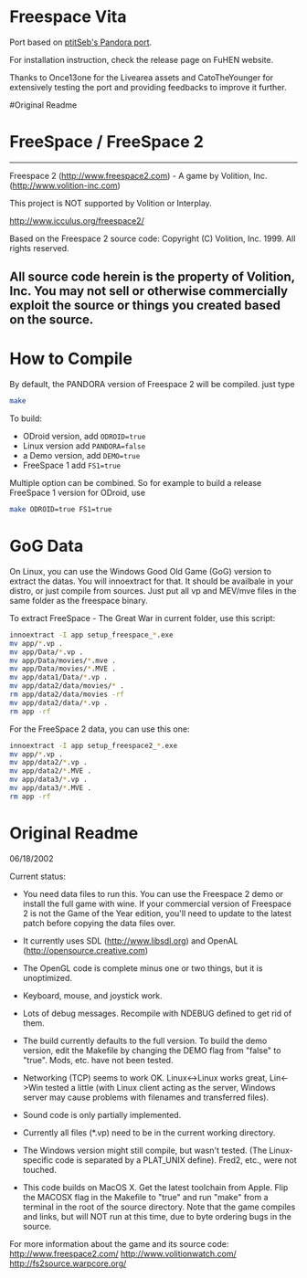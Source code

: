# Freespace Vita
Port based on [ptitSeb's Pandora port](https://github.com/ptitSeb/freespace2).

For installation instruction, check the release page on FuHEN website.

Thanks to Once13one for the Livearea assets and CatoTheYounger for extensively testing the port and providing feedbacks to improve it further.

#Original Readme

# FreeSpace / FreeSpace 2
----------------------------------------------
Freespace 2 (http://www.freespace2.com)
            - A game by Volition, Inc. (http://www.volition-inc.com)

This project is NOT supported by Volition or Interplay.

http://www.icculus.org/freespace2/

Based on the Freespace 2 source code:
Copyright (C) Volition, Inc. 1999.  All rights reserved.

All source code herein is the property of Volition, Inc. You may not sell or otherwise commercially exploit the source or things you created based on the source.
----------------------------------------------

# How to Compile


By default, the PANDORA version of Freespace 2 will be compiled.
just type
```bash
make
```

To build:
- ODroid version, add `ODROID=true`
- Linux version add `PANDORA=false`
- a Demo version, add `DEMO=true`
- FreeSpace 1 add `FS1=true`

Multiple option can be combined. So for example to build a release FreeSpace 1 version for ODroid, use
```bash
make ODROID=true FS1=true
```

# GoG Data
On Linux, you can use the Windows Good Old Game (GoG) version to extract the datas.
You will innoextract for that. It should be availbale in your distro, or just compile from sources.
Just put all vp and MEV/mve files in the same folder as the freespace binary.

To extract FreeSpace - The Great War in current folder, use this script:
```bash
innoextract -I app setup_freespace_*.exe
mv app/*.vp .
mv app/Data/*.vp .
mv app/Data/movies/*.mve .
mv app/Data/movies/*.MVE .
mv app/data1/Data/*.vp .
mv app/data2/data/movies/* .
rm app/data2/data/movies -rf
mv app/data2/data/*.vp .
rm app -rf
```

For the FreeSpace 2 data, you can use this one:
```bash
innoextract -I app setup_freespace2_*.exe
mv app/*.vp .
mv app/data2/*.vp .
mv app/data2/*.MVE .
mv app/data3/*.vp .
mv app/data3/*.MVE .
rm app -rf
```

# Original Readme

06/18/2002

Current status:
- You need data files to run this.  You can use the Freespace 2 demo or
install the full game with wine.  If your commercial version of Freespace 2
is not the Game of the Year edition, you'll need to update to the latest
patch before copying the data files over.

- It currently uses SDL (http://www.libsdl.org) and OpenAL
(http://opensource.creative.com)

- The OpenGL code is complete minus one or two things, but it is unoptimized.

- Keyboard, mouse, and joystick work.

- Lots of debug messages.  Recompile with NDEBUG defined to get rid of them.

- The build currently defaults to the full version.  To build the demo
version, edit the Makefile by changing the DEMO flag from "false" to "true".
Mods, etc. have not been tested.

- Networking (TCP) seems to work OK.  Linux<->Linux works great, Lin<->Win
tested a little (with Linux client acting as the server, Windows server may
cause problems with filenames and transferred files).

- Sound code is only partially implemented.

- Currently all files (*.vp) need to be in the current working directory.

- The Windows version might still compile, but wasn't tested.  (The
Linux-specific code is separated by a PLAT_UNIX define).  Fred2, etc., were
not touched.

- This code builds on MacOS X. Get the latest toolchain from Apple. Flip the
MACOSX flag in the Makefile to "true" and run "make" from a terminal in the
root of the source directory. Note that the game compiles and links, but will
NOT run at this time, due to byte ordering bugs in the source.

For more information about the game and its source code:
http://www.freespace2.com/
http://www.volitionwatch.com/
http://fs2source.warpcore.org/
